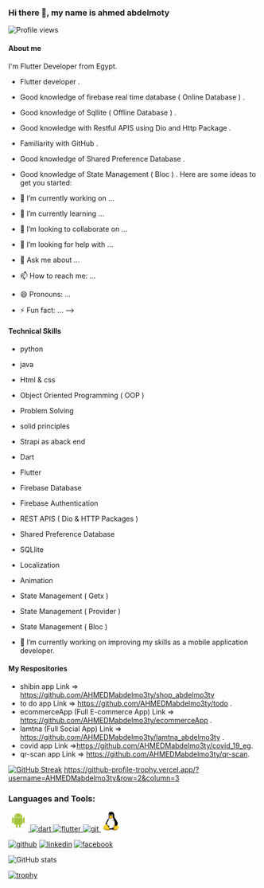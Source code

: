 

### Hi there 👋, my name is ahmed abdelmoty
![Profile views](https://gpvc.arturio.dev/AHMEDMabdelmo3ty)  
#### About me
I'm Flutter Developer from Egypt.
- Flutter developer .
- Good knowledge of firebase real time database ( Online Database ) .
- Good knowledge of Sqllite ( Offline Database ) .
- Good knowledge with Restful APIS using Dio and Http Package .
- Familiarity with GitHub .
- Good knowledge of Shared Preference Database .
- Good knowledge of State Management ( Bloc ) .
Here are some ideas to get you started:

- 🔭 I’m currently working on ...
- 🌱 I’m currently learning ...
- 👯 I’m looking to collaborate on ...
- 🤔 I’m looking for help with ...
- 💬 Ask me about ...
- 📫 How to reach me: ...
- 😄 Pronouns: ...
- ⚡ Fun fact: ...
-->
#### Technical Skills
- python
- java
- Html & css 
- Object Oriented Programming ( OOP )
- Problem Solving
- solid principles
- Strapi as aback end 
- Dart
- Flutter
- Firebase Database
- Firebase Authentication
- REST APIS ( Dio & HTTP Packages )
- Shared Preference Database
- SQLlite
- Localization
- Animation
- State Management ( Getx )
- State Management ( Provider )
- State Management ( Bloc )


- 🔭 I’m currently working on improving my skills as a mobile application developer. 

#### My Respositories
- shibin app Link => https://github.com/AHMEDMabdelmo3ty/shop_abdelmo3ty
- to do app Link => https://github.com/AHMEDMabdelmo3ty/todo .
- ecommerceApp (Full E-commerce App) Link => https://github.com/AHMEDMabdelmo3ty/ecommerceApp .
- lamtna (Full Social App) Link => https://github.com/AHMEDMabdelmo3ty/lamtna_abdelmo3ty .
- covid app Link =>https://github.com/AHMEDMabdelmo3ty/covid_19_eg.
- qr-scan app Link => https://github.com/AHMEDMabdelmo3ty/qr-scan.

[![GitHub Streak](https://streak-stats.demolab.com/?user=AHMEDMabdelmo3ty&disable_animations=treu)](https://git.io/streak-stats)
https://github-profile-trophy.vercel.app/?username=AHMEDMabdelmo3ty&row=2&column=3

<h3 align="left">Languages and Tools:</h3>
<p align="left"> <a href="https://developer.android.com" target="_blank" rel="noreferrer"> <img src="https://raw.githubusercontent.com/devicons/devicon/master/icons/android/android-original-wordmark.svg" alt="android" width="40" height="40"/> </a> <a href="https://dart.dev" target="_blank" rel="noreferrer"> <img src="https://www.vectorlogo.zone/logos/dartlang/dartlang-icon.svg" alt="dart" width="40" height="40"/> </a> <a href="https://flutter.dev" target="_blank" rel="noreferrer"> <img src="https://www.vectorlogo.zone/logos/flutterio/flutterio-icon.svg" alt="flutter" width="40" height="40"/> </a> <a href="https://git-scm.com/" target="_blank" rel="noreferrer"> <img src="https://www.vectorlogo.zone/logos/git-scm/git-scm-icon.svg" alt="git" width="40" height="40"/> </a> <a href="https://www.linux.org/" target="_blank" rel="noreferrer"> <img src="https://raw.githubusercontent.com/devicons/devicon/master/icons/linux/linux-original.svg" alt="linux" width="40" height="40"/> </a> </p>


[<img src='https://cdn.jsdelivr.net/npm/simple-icons@3.0.1/icons/github.svg' alt='github' height='40'>](https://github.com/AHMEDMabdelmo3ty/)  [<img src='https://cdn.jsdelivr.net/npm/simple-icons@3.0.1/icons/linkedin.svg' alt='linkedin' height='40'>](https://www.linkedin.com/in/ahmed-abdelmo3ty-1513bb204/)  [<img src='https://cdn.jsdelivr.net/npm/simple-icons@3.0.1/icons/facebook.svg' alt='facebook' height='40'>](https://www.facebook.com/profile.php?id=100002802938518)  

![GitHub stats](https://github-readme-stats.vercel.app/api?username=AHMEDMabdelmo3ty)  

[![trophy](https://github-profile-trophy.vercel.app/?username=AHMEDMabdelmo3ty)](https://github.com/AHMEDMabdelmo3ty?tab=repositories)
